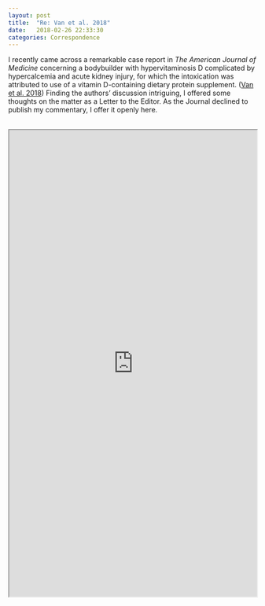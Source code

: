 ```yaml
---
layout: post
title:  "Re: Van et al. 2018"
date:   2018-02-26 22:33:30
categories: Correspondence
---
```


I recently came across a remarkable case report in <i>The American Journal of Medicine</i> concerning a bodybuilder with hypervitaminosis D complicated by hypercalcemia and acute kidney injury, for which the intoxication was attributed to use of a vitamin D-containing dietary protein supplement. ([Van et al. 2018](http://www.amjmed.com/article/S0002-9343(17)31029-X)) Finding the authors’ discussion intriguing, I offered some thoughts on the matter as a Letter to the Editor. As the Journal declined to publish my commentary, I offer it openly here.
  <br><br>
<iframe src="https://drive.google.com/file/d/1HcXHEyt1_yzX6Rj5jzckozBi4l_yF6Lh/preview" width="100%" height="950"></iframe>
